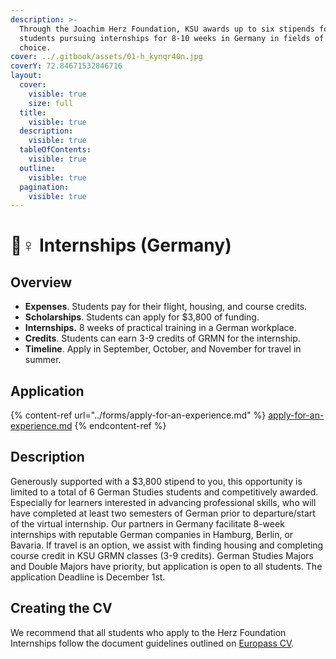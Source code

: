 ```yaml
---
description: >-
  Through the Joachim Herz Foundation, KSU awards up to six stipends for
  students pursuing internships for 8-10 weeks in Germany in fields of their
  choice.
cover: ../.gitbook/assets/01-h_kynqr40n.jpg
coverY: 72.84671532846716
layout:
  cover:
    visible: true
    size: full
  title:
    visible: true
  description:
    visible: true
  tableOfContents:
    visible: true
  outline:
    visible: true
  pagination:
    visible: true
---
```


# 👷♀ Internships (Germany)

## Overview <a href="#block-8de578d369a5442283b30ea96f96a689" id="block-8de578d369a5442283b30ea96f96a689"></a>

* **Expenses**. Students pay for their flight, housing, and course credits.
* **Scholarships**. Students can apply for $3,800 of funding.
* **Internships.** 8 weeks of practical training in a German workplace.
* **Credits**. Students can earn 3-9 credits of GRMN for the internship.
* **Timeline**. Apply in September, October, and November for travel in summer.

## Application <a href="#block-3363568cbd514e7db4048664e47c4e41" id="block-3363568cbd514e7db4048664e47c4e41"></a>

{% content-ref url="../forms/apply-for-an-experience.md" %}
[apply-for-an-experience.md](../forms/apply-for-an-experience.md)
{% endcontent-ref %}

## Description <a href="#block-be4c70b785c345e186e07f93777353b9" id="block-be4c70b785c345e186e07f93777353b9"></a>

Generously supported with a $3,800 stipend to you, this opportunity is limited to a total of 6 German Studies students and competitively awarded. Especially for learners interested in advancing professional skills, who will have completed at least two semesters of German prior to departure/start of the virtual internship. Our partners in Germany facilitate 8-week internships with reputable German companies in Hamburg, Berlin, or Bavaria. If travel is an option, we assist with finding housing and completing course credit in KSU GRMN classes (3-9 credits). German Studies Majors and Double Majors have priority, but application is open to all students. The application Deadline is December 1st.

## Creating the CV <a href="#block-3057ed985c514ae685cf1c4a53117313" id="block-3057ed985c514ae685cf1c4a53117313"></a>

We recommend that all students who apply to the Herz Foundation Internships follow the document guidelines outlined on [Europass CV](https://europa.eu/europass/en/create-europass-cv).
